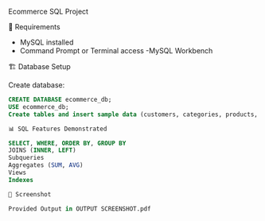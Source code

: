 Ecommerce SQL Project

🔧 Requirements

- MySQL installed
- Command Prompt or Terminal access
-MySQL Workbench

🏗 Database Setup

Create database:

   ```sql
CREATE DATABASE ecommerce_db;
USE ecommerce_db;
Create tables and insert sample data (customers, categories, products, orders, order_items)

📊 SQL Features Demonstrated

SELECT, WHERE, ORDER BY, GROUP BY
JOINS (INNER, LEFT)
Subqueries
Aggregates (SUM, AVG)
Views
Indexes

📸 Screenshot

Provided Output in OUTPUT SCREENSHOT.pdf
